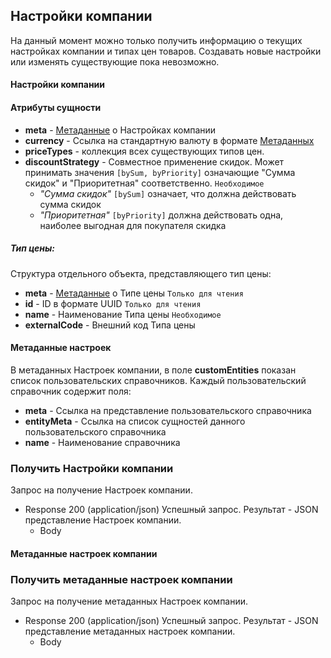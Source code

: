 ## Настройки компании
На данный момент можно только получить информацию о текущих настройках компании и типах цен товаров. Создавать новые настройки или изменять существующие пока невозможно.
#### Настройки компании 
#### Атрибуты сущности
+ **meta** - [Метаданные](/api/remap/1.2/doc/index.html#header-метаданные) о Настройках компании
+ **currency** - Ссылка на стандартную валюту в формате [Метаданных](/api/remap/1.2/doc/index.html#header-метаданные)
+ **priceTypes** - коллекция всех существующих типов цен.
+ **discountStrategy** - Cовместное применение скидок. Может принимать значения `[bySum, byPriority]` означающие "Сумма скидок" и "Приоритетная" соответственно. `Необходимое`
  - *"Сумма скидок"* `[bySum]` означает, что должна действовать сумма скидок
  - *"Приоритетная"* `[byPriority]` должна действовать одна, наиболее выгодная для покупателя скидка

##### Тип цены:
Структура отдельного объекта, представляющего тип цены:
+ **meta** - [Метаданные](/api/remap/1.2/doc/index.html#header-метаданные) о Типе цены `Только для чтения`
+ **id** - ID в формате UUID `Только для чтения`
+ **name** - Наименование Типа цены `Необходимое`
+ **externalCode** - Внешний код Типа цены

#### Метаданные настроек
В метаданных Настроек компании, в поле **customEntities** показан список пользовательских справочников.
Каждый пользовательский справочник содержит поля:
+ **meta** - Ссылка на представление пользовательского справочника
+ **entityMeta** - Ссылка на список сущностей данного пользовательского справочника
+ **name** - Наименование справочника

### Получить Настройки компании 
Запрос на получение Настроек компании.
+ Response 200 (application/json)
Успешный запрос. Результат - JSON представление Настроек компании.
  + Body
        <!-- include(body/companysettings/get.json) -->

#### Метаданные настроек компании 
### Получить метаданные настроек компании 
Запрос на получение метаданных Настроек компании.
+ Response 200 (application/json)
Успешный запрос. Результат - JSON представление метаданных настроек компании.
  + Body
        <!-- include(body/companysettings/metadata.json) -->
